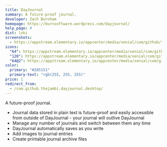```yaml
---
title: DayJournal
summary: A future-proof journal.
developer: Zach Burnham
homepage: https://burnsoftware.wordpress.com/dayjournal/
help_page: #
dist: loki
screenshots:
  - https://appstream.elementary.io/appcenter/media/xenial/com/github/thejambi.dayjournal.desktop/ED8479A18BF041E393A546D01ED1487F/screenshots/image-1_orig.png
icons:
  "64": https://appstream.elementary.io/appcenter/media/xenial/com/github/thejambi.dayjournal.desktop/ED8479A18BF041E393A546D01ED1487F/icons/64x64/com.github.thejambi.dayjournal_com.github.thejambi.dayjournal.png
  "128": https://appstream.elementary.io/appcenter/media/xenial/com/github/thejambi.dayjournal.desktop/ED8479A18BF041E393A546D01ED1487F/icons/128x128/com.github.thejambi.dayjournal_com.github.thejambi.dayjournal.png
  "64@2": https://appstream.elementary.io/appcenter/media/xenial/com/github/thejambi.dayjournal.desktop/ED8479A18BF041E393A546D01ED1487F/icons/64x64@2/com.github.thejambi.dayjournal_com.github.thejambi.dayjournal.png
color:
  primary: "#285151"
  primary-text: "rgb(255, 255, 255)"
price: 1
redirect_from:
  - /com.github.thejambi.dayjournal.desktop/
---
```


<p>A future-proof journal.</p>
<ul>
  <li>Journal data stored in plain text is future-proof and easily accessible from outside of DayJournal - your journal
will outlive DayJournal</li>
  <li>Manage any number of journals and switch between them any time</li>
  <li>DayJournal automatically saves as you write</li>
  <li>Add images to journal entries</li>
  <li>Create printable journal archive files</li>
</ul>